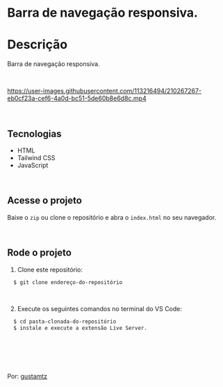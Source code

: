 # Barra de navegação responsiva.

# Descrição
Barra de navegação responsiva.

<br> 

https://user-images.githubusercontent.com/113216494/210267267-eb0cf23a-cef6-4a0d-bc51-5de60b8e6d8c.mp4

<br>

## Tecnologias
- HTML
- Tailwind CSS
- JavaScript

<br>

## Acesse o projeto
Baixe o `zip` ou clone o repositório e abra o `index.html` no seu navegador.

<br>

## Rode o projeto
1. Clone este repositório:
```sh
  $ git clone endereço-do-repositório
```

<br>

2. Execute os seguintes comandos no terminal do VS Code:
```sh
  $ cd pasta-clonada-do-repositório 
  $ instale e execute a extensão Live Server.
  
```

<br>
<br>
<br>

Por: <a href="https://github.com/gustamtz">gustamtz</a>


